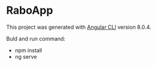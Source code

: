 # RaboApp

This project was generated with [Angular CLI](https://github.com/angular/angular-cli) version 8.0.4.

Buld and run command:
 - npm install
 - ng serve

